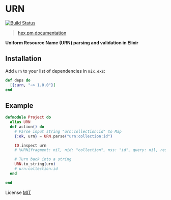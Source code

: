 # URN

[![Build Status](https://travis-ci.org/stevelacy/elixir-urn.png?branch=master)](https://travis-ci.org/stevelacy/elixir-urn)

> [hex.pm documentation](https://hexdocs.pm/urn/readme.html)

**Uniform Resource Name (URN) parsing and validation in Elixir**

## Installation

Add `urn` to your list of dependencies in `mix.exs`:

```elixir
def deps do
  [{:urn, "~> 1.0.0"}]
end
```

## Example

```elixir
defmodule Project do
  alias URN
  def action() do
    # Parse input string "urn:collection:id" to Map
    {:ok, urn} = URN.parse("urn:collection:id")

    IO.inspect urn
    # %URN{fragment: nil, nid: "collection", nss: "id", query: nil, resolution: nil}

    # Turn back into a string
    URN.to_string(urn)
    # urn:collection:id
  end

end

```

License [MIT](LICENSE)
